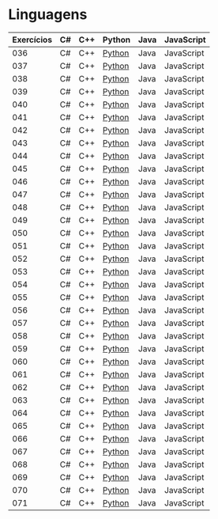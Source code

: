 # Linguagens

| Exercícios | C#  | C++ | Python                    | Java | JavaScript |
| ---------- | --- | --- | ------------------------- | ---- | ---------- |
| 036        | C#  | C++ | [Python](./python/036.py) | Java | JavaScript |
| 037        | C#  | C++ | [Python](./python/037.py) | Java | JavaScript |
| 038        | C#  | C++ | [Python](./python/038.py) | Java | JavaScript |
| 039        | C#  | C++ | [Python](./python/039.py) | Java | JavaScript |
| 040        | C#  | C++ | [Python](./python/040.py) | Java | JavaScript |
| 041        | C#  | C++ | [Python](./python/041.py) | Java | JavaScript |
| 042        | C#  | C++ | [Python](./python/042.py) | Java | JavaScript |
| 043        | C#  | C++ | [Python](./python/043.py) | Java | JavaScript |
| 044        | C#  | C++ | [Python](./python/044.py) | Java | JavaScript |
| 045        | C#  | C++ | [Python](./python/045.py) | Java | JavaScript |
| 046        | C#  | C++ | [Python](./python/046.py) | Java | JavaScript |
| 047        | C#  | C++ | [Python](./python/047.py) | Java | JavaScript |
| 048        | C#  | C++ | [Python](./python/048.py) | Java | JavaScript |
| 049        | C#  | C++ | [Python](./python/049.py) | Java | JavaScript |
| 050        | C#  | C++ | [Python](./python/050.py) | Java | JavaScript |
| 051        | C#  | C++ | [Python](./python/051.py) | Java | JavaScript |
| 052        | C#  | C++ | [Python](./python/052.py) | Java | JavaScript |
| 053        | C#  | C++ | [Python](./python/053.py) | Java | JavaScript |
| 054        | C#  | C++ | [Python](./python/054.py) | Java | JavaScript |
| 055        | C#  | C++ | [Python](./python/055.py) | Java | JavaScript |
| 056        | C#  | C++ | [Python](./python/056.py) | Java | JavaScript |
| 057        | C#  | C++ | [Python](./python/057.py) | Java | JavaScript |
| 058        | C#  | C++ | [Python](./python/058.py) | Java | JavaScript |
| 059        | C#  | C++ | [Python](./python/059.py) | Java | JavaScript |
| 060        | C#  | C++ | [Python](./python/060.py) | Java | JavaScript |
| 061        | C#  | C++ | [Python](./python/061.py) | Java | JavaScript |
| 062        | C#  | C++ | [Python](./python/062.py) | Java | JavaScript |
| 063        | C#  | C++ | [Python](./python/063.py) | Java | JavaScript |
| 064        | C#  | C++ | [Python](./python/064.py) | Java | JavaScript |
| 065        | C#  | C++ | [Python](./python/065.py) | Java | JavaScript |
| 066        | C#  | C++ | [Python](./python/066.py) | Java | JavaScript |
| 067        | C#  | C++ | [Python](./python/067.py) | Java | JavaScript |
| 068        | C#  | C++ | [Python](./python/068.py) | Java | JavaScript |
| 069        | C#  | C++ | [Python](./python/069.py) | Java | JavaScript |
| 070        | C#  | C++ | [Python](./python/070.py) | Java | JavaScript |
| 071        | C#  | C++ | [Python](./python/071.py) | Java | JavaScript |
